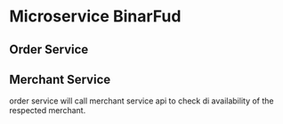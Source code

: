 # Microservice BinarFud
## Order Service
## Merchant Service

order service will call merchant service api to check di availability of the respected merchant.
